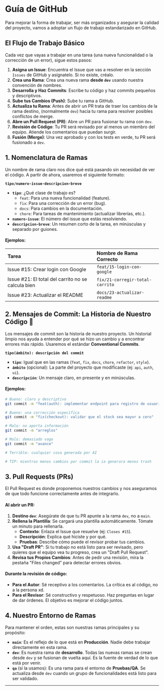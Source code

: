 # Guía de GitHub

Para mejorar la forma de trabajar, ser más organizados y asegurar la calidad del proyecto, vamos a adoptar un flujo de trabajo estandarizado en GitHub. 

## El Flujo de Trabajo Básico

Cada vez que vayas a trabajar en una tarea (una nueva funcionalidad o la corrección de un error), sigue estos pasos:

1.  **Asigna un Issue**: Encuentra el Issue que vas a resolver en la sección `Issues` de GitHub y asígnatelo. Si no existe, créalo.
2.  **Crea una Rama**: Crea una nueva rama **desde `dev`** usando nuestra convención de nombres.
3.  **Desarrolla y Haz Commits**: Escribe tu código y haz commits pequeños y descriptivos.
4.  **Sube tus Cambios (Push)**: Sube tu rama a GitHub.
5.  **Actualiza tu Rama**: Antes de abrir un PR trata de traer los cambios de la rama destino, (normalmente `dev`) hacia tu rama para resolver posibles conflictos de merge.
6.  **Abre un Pull Request (PR)**: Abre un PR para fusionar tu rama con `dev`.
7.  **Revisión de Código**: Tu PR será revisado por al menos un miembro del equipo. Atiende los comentarios que puedan surgir.
8.  **Fusión (Merge)**: Una vez aprobado y con los tests en verde, tu PR será fusionado a `dev`.

## 1\. Nomenclatura de Ramas

Un nombre de rama claro nos dice qué está pasando sin necesidad de ver el código. A partir de ahora, usaremos el siguiente formato:

**`tipo/numero-issue-descripcion-breve`**

  * **`tipo`**: ¿Qué clase de trabajo es?
      * `feat`: Para una nueva funcionalidad (feature).
      * `fix`: Para una corrección de un error (bug).
      * `docs`: Para cambios en la documentación.
      * `chore`: Para tareas de mantenimiento (actualizar librerías, etc.).
  * **`numero-issue`**: El número del issue que estás resolviendo.
  * **`descripcion-breve`**: Un resumen corto de la tarea, en minúsculas y separado por guiones.

#### Ejemplos:

| Tarea | Nombre de Rama Correcto |
| :--- | :--- |
| Issue \#15: Crear login con Google | `feat/15-login-con-google` |
| Issue \#21: El total del carrito no se calcula bien| `fix/21-corregir-total-carrito` |
| Issue \#23: Actualizar el README | `docs/23-actualizar-readme` |

## 2\. Mensajes de Commit: La Historia de Nuestro Código 💬

Los mensajes de commit son la historia de nuestro proyecto. Un historial limpio nos ayuda a entender por qué se hizo un cambio y a encontrar errores más rápido. Usaremos el estándar **Conventional Commits**.

**`tipo(ámbito): descripción del commit`**

  * **`tipo`**: Igual que en las ramas (`feat`, `fix`, `docs`, `chore`, `refactor`, `style`).
  * **`ámbito`** (opcional): La parte del proyecto que modificaste (ej: `api`, `auth`, `ui`).
  * **`descripción`**: Un mensaje claro, en presente y en minúsculas.

#### Ejemplos:

```bash
# Bueno: claro y descriptivo
git commit -m "feat(auth): implementar endpoint para registro de usuarios"

# Bueno: una corrección específica
git commit -m "fix(checkout): validar que el stock sea mayor a cero"

# Malo: no aporta información
git commit -m "arreglos"

# Malo: demasiado vago
git commit -m "avance"

# Terrible: cualquier cosa generada por AI

# TIP: mientras menos cambios por commit la ia generara menos trash
```

## 3\. Pull Requests (PRs)

El Pull Request es donde proponemos nuestros cambios y nos aseguramos de que todo funcione correctamente antes de integrarlo.

#### Al abrir un PR:

1.  **Destino `dev`**: Asegúrate de que tu PR apunte a la rama `dev`, no a `main`.
2.  **Rellena la Plantilla**: Se cargará una plantilla automáticamente. Tómate un minuto para rellenarla.
      * **Contexto**: Enlaza el Issue que resuelve (ej: `Closes #15`).
      * **Descripción**: Explica qué hiciste y por qué.
      * **Pruebas**: Describe cómo puede el revisor probar tus cambios.
3.  **Usa "Draft PR"**: Si tu trabajo no está listo para ser revisado, pero quieres que el equipo vea tu progreso, crea un "Draft Pull Request".
4.  **Revisa tus Propios Cambios**: Antes de pedir una revisión, mira la pestaña "Files changed" para detectar errores obvios.

#### Durante la revisión de código:

  * **Para el Autor**: Sé receptivo a los comentarios. La crítica es al código, no a la persona xd.
  * **Para el Revisor**: Sé constructivo y respetuoso. Haz preguntas en lugar de dar órdenes. El objetivo es mejorar el código juntos.

## 4\. Nuestro Entorno de Ramas

Para mantener el orden, estas son nuestras ramas principales y su propósito:

  * **`main`**: Es el reflejo de lo que está en **Producción**. Nadie debe trabajar directamente en esta rama.
  * **`dev`**: Es nuestra rama de **desarrollo**. Todas las nuevas ramas se crean desde `dev` y se fusionan de vuelta aquí. Es la fuente de verdad de lo que está por venir.
  * **`qa`** (si la usamos): Es una rama para el entorno de **Pruebas/QA**. Se actualiza desde `dev` cuando un grupo de funcionalidades está listo para ser validado.

-----
